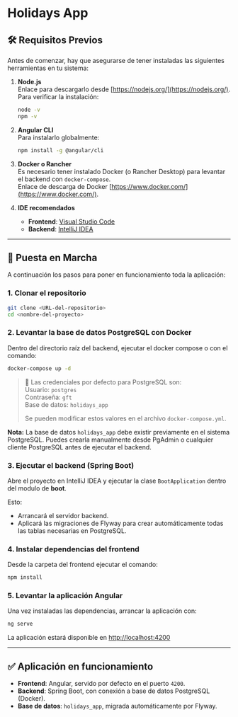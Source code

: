 # Holidays App

## 🛠️ Requisitos Previos

Antes de comenzar, hay que asegurarse de tener instaladas las siguientes herramientas en tu sistema:

1. **Node.js**  
   Enlace para descargarlo desde [https://nodejs.org/](https://nodejs.org/).  
   Para verificar la instalación:
   ```bash
   node -v
   npm -v
   ```

2. **Angular CLI**  
   Para instalarlo globalmente:
   ```bash
   npm install -g @angular/cli
   ```

3. **Docker o Rancher**  
   Es necesario tener instalado Docker (o Rancher Desktop) para levantar el backend con `docker-compose`.  
   Enlace de descarga de Docker [https://www.docker.com/](https://www.docker.com/).

4. **IDE recomendados**
   - **Frontend**: [Visual Studio Code](https://code.visualstudio.com/)
   - **Backend**: [IntelliJ IDEA](https://www.jetbrains.com/idea/)

---

## 🚀 Puesta en Marcha

A continuación los pasos para poner en funcionamiento toda la aplicación:

### 1. Clonar el repositorio

```bash
git clone <URL-del-repositorio>
cd <nombre-del-proyecto>
```

### 2. Levantar la base de datos PostgreSQL con Docker

Dentro del directorio raíz del backend, ejecutar el docker compose o con el comando:

```bash
docker-compose up -d
```

> 🔐 Las credenciales por defecto para PostgreSQL son:  
> Usuario: `postgres`  
> Contraseña: `gft`  
> Base de datos: `holidays_app`  
>  
> Se pueden modificar estos valores en el archivo `docker-compose.yml`.

**Nota:** La base de datos `holidays_app` debe existir previamente en el sistema PostgreSQL. Puedes crearla manualmente desde PgAdmin o cualquier cliente PostgreSQL antes de ejecutar el backend.

### 3. Ejecutar el backend (Spring Boot)

Abre el proyecto en IntelliJ IDEA y ejecutar la clase `BootApplication` dentro del modulo de **boot**.

Esto:
- Arrancará el servidor backend.
- Aplicará las migraciones de Flyway para crear automáticamente todas las tablas necesarias en PostgreSQL.

### 4. Instalar dependencias del frontend

Desde la carpeta del frontend ejecutar el comando:

```bash
npm install
```

### 5. Levantar la aplicación Angular

Una vez instaladas las dependencias, arrancar la aplicación con:

```bash
ng serve
```

La aplicación estará disponible en [http://localhost:4200](http://localhost:4200)

---

## ✅ Aplicación en funcionamiento

- **Frontend**: Angular, servido por defecto en el puerto `4200`.  
- **Backend**: Spring Boot, con conexión a base de datos PostgreSQL (Docker).  
- **Base de datos**: `holidays_app`, migrada automáticamente por Flyway.
